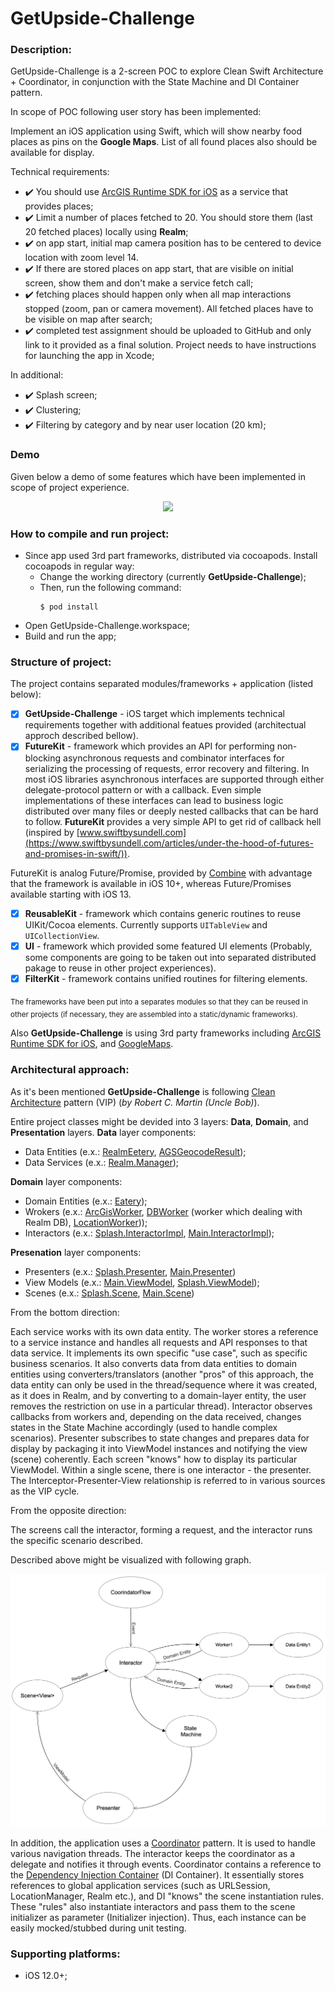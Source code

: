 # GetUpside-Challenge

### Description:

GetUpside-Challenge is a 2-screen POC to explore Clean Swift Architecture + Coordinator, in conjunction with the State Machine and DI Container pattern.

In scope of POC following user story has been implemented:

Implement an iOS application using Swift, which will show nearby food places as pins on the **Google Maps**. List of all found places also should be available for display.
 
 Technical requirements:
 - ✔️ You should use [ArcGIS Runtime SDK for iOS]( https://developers.arcgis.com/ios/) as a service that provides places;
 - ✔️ Limit a number of places fetched to 20. You should store them (last 20 fetched places) locally using **Realm**;
 - ✔️ on app start, initial map camera position has to be centered to device location with zoom level 14.
 - ✔️ If there are stored places on app start, that are visible on initial screen, show them and don't make a service fetch call;
 - ✔️ fetching places should happen only when all map interactions stopped (zoom, pan or camera movement). All fetched places have to be visible on map after search;
 - ✔️ completed test assignment should be uploaded to GitHub and only link to it provided as a final solution. Project needs to have instructions for launching the app in Xcode;

In additional:
- ✔️ Splash screen;
- ✔️ Clustering;
- ✔️ Filtering by category and by near user location (20 km);

### Demo

Given below a demo of some features which have been implemented in scope of project experience. 
<p align="center">
    <img src="Demo/main_flow.gif">
</p>

### How to compile and run project:

- Since app used 3rd part frameworks, distributed via cocoapods. Install cocoapods in regular way:
    - Change the working directory (currently **GetUpside-Challenge**);
    - Then, run the following command:
        ```
        $ pod install
        ``` 
- Open GetUpside-Challenge.workspace;
- Build and run the app;

### Structure of project:

The project contains separated modules/frameworks + application (listed below):

- [x] **GetUpside-Challenge** - iOS target which implements technical requirements together with additional featues provided (architectual approch described bellow).
- [x] **FutureKit** - framework which provides an API for performing non-blocking asynchronous requests and combinator interfaces for serializing the processing of requests, error recovery and filtering. In most iOS libraries asynchronous interfaces are supported through either delegate-protocol pattern or with a callback. Even simple implementations of these interfaces can lead to business logic distributed over many files or deeply nested callbacks that can be hard to follow. **FutureKit** provides a very simple API to get rid of callback hell (inspired by [www.swiftbysundell.com](https://www.swiftbysundell.com/articles/under-the-hood-of-futures-and-promises-in-swift/)).

FutureKit is analog Future/Promise, provided by [Combine](https://developer.apple.com/documentation/combine) with advantage that the framework is available in iOS 10+, whereas Future/Promises available starting with iOS 13.

- [x] **ReusableKit** - framework which contains generic routines to reuse UIKit/Cocoa elements. Currently supports `UITableView` and `UICollectionView`.
- [x] **UI** - framework which provided some featured UI elements (Probably, some components are going to be taken out into separated distributed pakage to reuse in other project experiences).
- [x] **FilterKit** - framework contains unified routines for filtering elements.

<sub>The frameworks have been put into a separates modules so that they can be reused in other projects (if necessary, they are assembled into a static/dynamic frameworks).</sup>

Also **GetUpside-Challenge** is using 3rd party frameworks including [ArcGIS Runtime SDK for iOS](https://developers.arcgis.com/ios/), and [GoogleMaps](https://developers.google.com/maps/documentation/ios-sdk/overview).

### Architectural approach:

As it's been mentioned **GetUpside-Challenge** is following [Clean Architecture](https://blog.cleancoder.com/uncle-bob/2012/08/13/the-clean-architecture.html) pattern (VIP) (*by Robert C. Martin (Uncle Bob)*).

Entire project classes might be devided into 3 layers: **Data**, **Domain**, and **Presentation** layers.
**Data** layer components:

- Data Entities (e.x.: [RealmEetery](https://github.com/vovkroman/GetUpside-Challenge/blob/master/GetUpside-Challenge-App/GetUpside-Challenge-App/Data/Workers/DB/Realm/RealmEatery.swift), [AGSGeocodeResult](https://developers.arcgis.com/ios/api-reference/interface_a_g_s_geocode_result.html));
- Data Services (e.x.: [Realm.Manager](https://github.com/vovkroman/GetUpside-Challenge/blob/master/GetUpside-Challenge-App/GetUpside-Challenge-App/Data/Workers/DB/Realm/Realm.swift)); 

**Domain** layer components:

- Domain Entities (e.x.: [Eatery](https://github.com/vovkroman/GetUpside-Challenge/blob/master/GetUpside-Challenge-App/GetUpside-Challenge-App/Domain/Entities/Eatery.swift));
- Wrokers (e.x.: [ArcGisWorker](https://github.com/vovkroman/GetUpside-Challenge/blob/master/GetUpside-Challenge-App/GetUpside-Challenge-App/Data/Workers/ArcGIS/ArcGisWorker.swift), [DBWorker](https://github.com/vovkroman/GetUpside-Challenge/blob/master/GetUpside-Challenge-App/GetUpside-Challenge-App/Data/Workers/DB/DBWorker.swift) (worker which dealing with Realm DB), [LocationWorker](https://github.com/vovkroman/GetUpside-Challenge/blob/master/GetUpside-Challenge-App/GetUpside-Challenge-App/Data/Workers/Location/LocationWorker.swift)));
- Interactors (e.x.: [Splash.InteractorImpl](https://github.com/vovkroman/GetUpside-Challenge/blob/master/GetUpside-Challenge-App/GetUpside-Challenge-App/Domain/Interactors/SplashInteractorImpl/SplashInteractorImpl.swift), [Main.InteractorImpl](https://github.com/vovkroman/GetUpside-Challenge/blob/master/GetUpside-Challenge-App/GetUpside-Challenge-App/Domain/Interactors/MainInteractorImpl/MainInteractorImpl.swift));

**Presenation** layer components:
- Presenters (e.x.: [Splash.Presenter](https://github.com/vovkroman/GetUpside-Challenge/blob/master/GetUpside-Challenge-App/GetUpside-Challenge-App/Presentation/Flows/Splash/SplashPresenter.swift), [Main.Presenter](https://github.com/vovkroman/GetUpside-Challenge/blob/master/GetUpside-Challenge-App/GetUpside-Challenge-App/Presentation/Flows/Main/MainPresenter/MainPresenter.swift))
- View Models (e.x.: [Main.ViewModel](https://github.com/vovkroman/GetUpside-Challenge/blob/master/GetUpside-Challenge-App/GetUpside-Challenge-App/Presentation/Flows/Main/MainViewModel.swift), [Splash.ViewModel](https://github.com/vovkroman/GetUpside-Challenge/blob/master/GetUpside-Challenge-App/GetUpside-Challenge-App/Presentation/Flows/Splash/SplashViewModel.swift));
- Scenes (e.x.: [Splash.Scene](https://github.com/vovkroman/GetUpside-Challenge/blob/master/GetUpside-Challenge-App/GetUpside-Challenge-App/Presentation/UI/ViewControllers/Screens%26Components/Scenes/SplashScene.swift), [Main.Scene](https://github.com/vovkroman/GetUpside-Challenge/blob/master/GetUpside-Challenge-App/GetUpside-Challenge-App/Presentation/UI/ViewControllers/Screens%26Components/Scenes/MainScene.swift))

From the bottom direction:

Each service works with its own data entity.
The worker stores a reference to a service instance and handles all requests and API responses to that data service. It implements its own specific "use case", such as specific business scenarios. It also converts data from data entities to domain entities using converters/translators (another "pros" of this approach, the data entity can only be used in the thread/sequence where it was created, as it does in Realm, and by converting to a domain-layer entity, the user removes the restriction on use in a particular thread).
Interactor observes callbacks from workers and, depending on the data received, changes states in the State Machine accordingly (used to handle complex scenarios). Presenter subscribes to state changes and prepares data for display by packaging it into ViewModel instances and notifying the view (scene) coherently. Each screen "knows" how to display its particular ViewModel.
Within a single scene, there is one interactor - the presenter. The Interceptor-Presenter-View relationship is referred to in various sources as the VIP cycle.

From the opposite direction:

The screens call the interactor, forming a request, and the interactor runs the specific scenario described.

Described above might be visualized with following graph.
<p align="center">
    <img src="Demo/Clean_Architecture.png">
</p>

In addition, the application uses a [Coordinator](https://medium.com/@mahmoudbasuni90/coordinator-pattern-in-swift-c38b40e73ea8) pattern. It is used to handle various navigation threads. The interactor keeps the coordinator as a delegate and notifies it through events.
Coordinator contains a reference to the [Dependency Injection Container](http://fabien.potencier.org/do-you-need-a-dependency-injection-container.html) (DI Container). It essentially stores references to global application services (such as URLSession, LocationManager, Realm etc.), and DI "knows" the scene instantiation rules. These "rules" also instantiate interactors and pass them to the scene initializer as parameter (Initializer injection). Thus, each instance can be easily mocked/stubbed during unit testing.

### Supporting platforms:

- iOS 12.0+;
